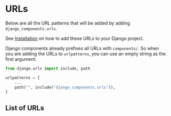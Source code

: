 # URLs

Below are all the URL patterns that will be added by adding `django_components.urls`.

See [Installation](../overview/installation.md#adding-support-for-js-and-css)
on how to add these URLs to your Django project.

Django components already prefixes all URLs with `components/`. So when you are
adding the URLs to `urlpatterns`, you can use an empty string as the first argument:

```python
from django.urls import include, path

urlpatterns = [
    ...
    path("", include("django_components.urls")),
]
```

## List of URLs
